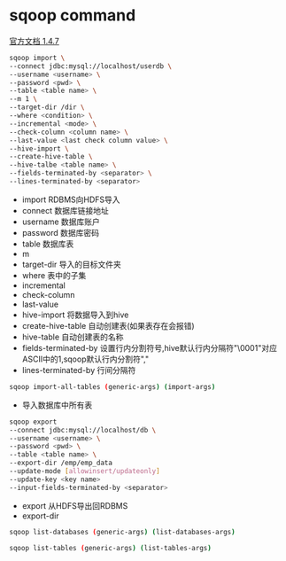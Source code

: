 sqoop command
===

[官方文档 1.4.7](http://sqoop.apache.org/docs/1.4.7/SqoopUserGuide.html)

```sh
sqoop import \
--connect jdbc:mysql://localhost/userdb \
--username <username> \
--password <pwd> \
--table <table name> \
--m 1 \
--target-dir /dir \
--where <condition> \
--incremental <mode> \
--check-column <column name> \
--last-value <last check column value> \
--hive-import \
--create-hive-table \
--hive-talbe <table name> \
--fields-terminated-by <separator> \
--lines-terminated-by <separator> 
```

* import RDBMS向HDFS导入
* connect 数据库链接地址
* username 数据库账户
* password 数据库密码
* table 数据库表
* m
* target-dir 导入的目标文件夹
* where 表中的子集
* incremental
* check-column
* last-value
* hive-import 将数据导入到hive
* create-hive-table 自动创建表(如果表存在会报错)
* hive-table 自动创建表的名称
* fields-terminated-by 设置行内分割符号,hive默认行内分隔符"\0001"对应ASCII中的1,sqoop默认行内分割符","
* lines-terminated-by 行间分隔符

```sh
sqoop import-all-tables (generic-args) (import-args)
```

* 导入数据库中所有表

```sh
sqoop export
--connect jdbc:mysql://localhost/db \
--username <username> \
--password <pwd> \
--table <table name> \
--export-dir /emp/emp_data
--update-mode [allowinsert/updateonly]
--update-key <key name>
--input-fields-terminated-by <separator>
```

* export 从HDFS导出回RDBMS
* export-dir

```sh
sqoop list-databases (generic-args) (list-databases-args)
```

```sh
sqoop list-tables (generic-args) (list-tables-args)
```
